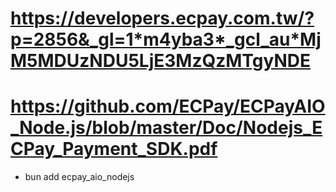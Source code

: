 # https://developers.ecpay.com.tw/?p=2856&_gl=1*m4yba3*_gcl_au*MjM5MDUzNDU5LjE3MzQzMTgyNDE

# https://github.com/ECPay/ECPayAIO_Node.js/blob/master/Doc/Nodejs_ECPay_Payment_SDK.pdf

- bun add ecpay_aio_nodejs
